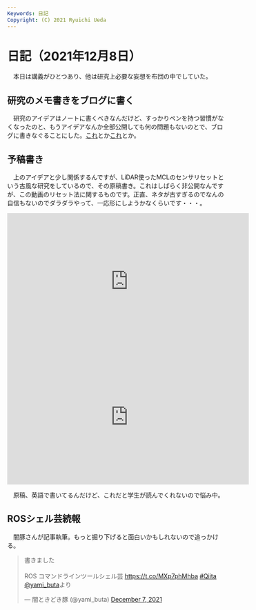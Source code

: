 ```yaml
---
Keywords: 日記
Copyright: (C) 2021 Ryuichi Ueda
---
```


# 日記（2021年12月8日）

　本日は講義がひとつあり、他は研究上必要な妄想を布団の中でしていた。

## 研究のメモ書きをブログに書く

　研究のアイデアはノートに書くべきなんだけど、すっかりペンを持つ習慣がなくなったのと、もうアイデアなんか全部公開しても何の問題もないのとで、ブログに書きなぐることにした。[これ](/?post=20211208)とか[これ](/?post=20211208_2)とか。

## 予稿書き

　上のアイデアと少し関係するんですが、LiDAR使ったMCLのセンサリセットという古風な研究をしているので、その原稿書き。これはしばらく非公開なんですが、この動画のリセット法に関するものです。正直、ネタが古すぎるのでなんの自信もないのでダラダラやって、一応形にしようかなくらいです・・・。

<iframe width="560" height="315" src="https://www.youtube.com/embed/O9d1z0c-HyE" title="YouTube video player" frameborder="0" allow="accelerometer; autoplay; clipboard-write; encrypted-media; gyroscope; picture-in-picture" allowfullscreen></iframe>

<iframe width="560" height="315" src="https://www.youtube.com/embed/dqS7KgGxwBs" title="YouTube video player" frameborder="0" allow="accelerometer; autoplay; clipboard-write; encrypted-media; gyroscope; picture-in-picture" allowfullscreen></iframe>

　原稿、英語で書いてるんだけど、これだと学生が読んでくれないので悩み中。

## ROSシェル芸続報

　闇豚さんが記事執筆。もっと掘り下げると面白いかもしれないので追っかける。

<blockquote class="twitter-tweet"><p lang="ja" dir="ltr">書きました<br><br>ROS コマンドラインツールシェル芸 <a href="https://t.co/MXp7phMhba">https://t.co/MXp7phMhba</a> <a href="https://twitter.com/hashtag/Qiita?src=hash&amp;ref_src=twsrc%5Etfw">#Qiita</a> <a href="https://twitter.com/yami_buta?ref_src=twsrc%5Etfw">@yami_buta</a>より</p>&mdash; 闇ときどき豚 (@yami_buta) <a href="https://twitter.com/yami_buta/status/1468353570789793793?ref_src=twsrc%5Etfw">December 7, 2021</a></blockquote> <script async src="https://platform.twitter.com/widgets.js" charset="utf-8"></script>
